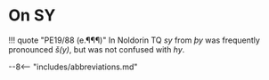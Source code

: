 # On SY

!!! quote "PE19/88 (e.¶¶¶)"
	In Noldorin TQ *sy* from *þy* was frequently pronounced *š(y)*, but was not confused with *hy*.


--8<-- "includes/abbreviations.md"